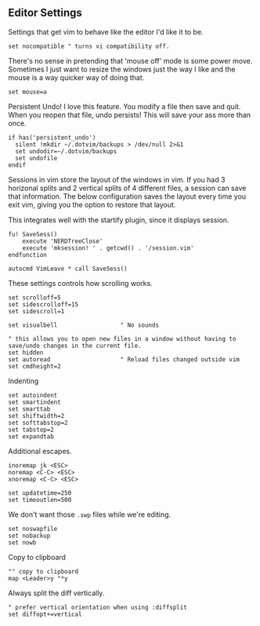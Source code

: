 ## Editor Settings

Settings that get vim to behave like the editor I'd like it to be.

```vim
set nocompatible " turns vi compatibility off.
```

There's no sense in pretending that 'mouse off' mode is some power move. Sometimes I just want to resize the windows just the way I like and the mouse is a way quicker way of doing that.

```vim
set mouse=a
```

Persistent Undo! I love this feature. You modify a file then save and quit.
When you reopen that file, undo persists! This will save your ass more than once.

```vim
if has('persistent_undo')
  silent !mkdir ~/.dotvim/backups > /dev/null 2>&1
  set undodir=~/.dotvim/backups
  set undofile
endif
```

Sessions in vim store the layout of the windows in vim. If you had 3 horizonal
splits and 2 vertical splits of 4 different files, a session can save that
information. The below configuration saves the layout every time you exit vim,
giving you the option to restore that layout.

This integrates well with the startify plugin, since it displays session.

```vim
fu! SaveSess()
    execute 'NERDTreeClose'
    execute 'mksession! ' . getcwd() . '/session.vim'
endfunction

autocmd VimLeave * call SaveSess()
```

These settings controls how scrolling works.

```vim
set scrolloff=5
set sidescrolloff=15
set sidescroll=1
```

```vim
set visualbell                  " No sounds

" this allows you to open new files in a window without having to save/undo changes in the current file.
set hidden
set autoread                    " Reload files changed outside vim
set cmdheight=2
```

Indenting

```vim
set autoindent
set smartindent
set smarttab
set shiftwidth=2
set softtabstop=2
set tabstop=2
set expandtab
```

Additional escapes.

```vim
inoremap jk <ESC>
noremap <C-C> <ESC>
xnoremap <C-C> <ESC>

set updatetime=250
set timeoutlen=500
```

We don't want those `.swp` files while we're editing.

```vim
set noswapfile
set nobackup
set nowb
```

Copy to clipboard

```vim
"" copy to clipboard
map <Leader>y "*y
```

Always split the diff vertically.

```vim
" prefer vertical orientation when using :diffsplit
set diffopt+=vertical
```
